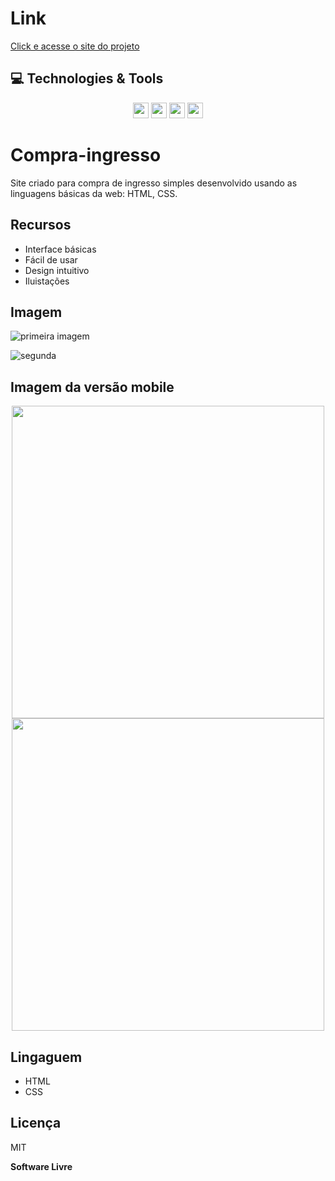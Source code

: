  # Link 

 [Click e acesse o site do projeto](https://compra-de-ingresso.netlify.app/)

 ## 💻 Technologies & Tools

<p align="center">
    
 <img src="https://img.shields.io/badge/HTML5-E34F26?style=for-the-badge&logo=html5&logoColor=white" height="25"/>  
 <img src="https://img.shields.io/badge/CSS-239120?&style=for-the-badge&logo=css3&logoColor=white" height="25"/>  
 <img src="https://img.shields.io/badge/bootstrap%20-%23563D7C.svg?&style=for-the-badge&logo=bootstrap&logoColor=white" height="25"/>
 <img src="https://img.shields.io/badge/-GitHub-181717?style=flat-square&logo=github" height="25"/>
 
</p>

# Compra-ingresso

Site criado para compra de ingresso simples desenvolvido usando as linguagens básicas da web: HTML, CSS.

## Recursos

- Interface básicas
- Fácil de usar
- Design intuitivo
- Iluistações

## Imagem

  ![primeira imagem](https://user-images.githubusercontent.com/103123262/202815740-413a51f9-1c66-4d2f-8cdc-5c1a69099e7e.jpg)
  
  ![segunda](https://user-images.githubusercontent.com/103123262/202816263-034a906d-8814-47e3-b355-ea1ee3756caf.jpg)

  ## Imagem da versão mobile

<div align="center">
  <img src="https://user-images.githubusercontent.com/103123262/202828987-1709f618-177e-4ddb-8f61-cd627c1b7130.jpeg" width="500px" />
</div>

<div align="center">
  <img src="https://user-images.githubusercontent.com/103123262/202829023-aa73c82e-ca5f-4fa0-90b8-cb8cf7ae3e01.jpeg" width="500px" />
</div>

 ## Lingaguem
 
 - HTML
 - CSS

## Licença

MIT

**Software Livre**
